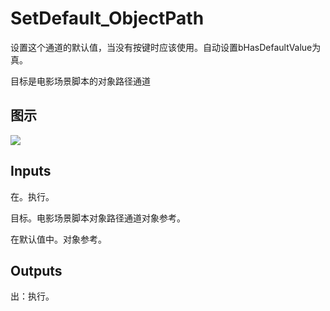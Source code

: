 # SetDefault_ObjectPath

设置这个通道的默认值，当没有按键时应该使用。自动设置bHasDefaultValue为真。

目标是电影场景脚本的对象路径通道

## 图示

![]($-20221218-20503154.png)

## Inputs

在。执行。

目标。电影场景脚本对象路径通道对象参考。

在默认值中。对象参考。  

## Outputs

出：执行。

